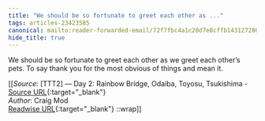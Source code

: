 ```yaml
---
title: "We should be so fortunate to greet each other as ..."
tags: articles-23423585
canonical: mailto:reader-forwarded-email/72f7fbc4a1c20d7e8cffb14312728093
hide_title: true
---
```


We should be so fortunate to greet each other as we greet each other’s pets. To say thank you for the most obvious of things and mean it.


[[_Source_: [TTT2] — Day 2: Rainbow Bridge, Odaiba, Toyosu, Tsukishima - [Source URL](mailto:reader-forwarded-email/72f7fbc4a1c20d7e8cffb14312728093){:target="_blank"}<br>
_Author_: Craig Mod<br>
[Readwise URL](https://readwise.io/open/459214542){:target="_blank"}
::wrap]]